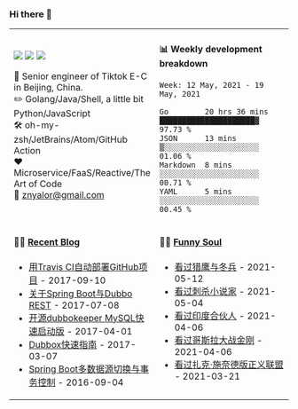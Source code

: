 ### Hi there 👋

<table>
<tr>
<td valign="middle" width="50%">

[![](https://img.shields.io/badge/dynamic/json?label=GitHub&suffix=%20followers&query=%24.data.totalSubs&url=https%3A%2F%2Fapi.spencerwoo.com%2Fsubstats%2F%3Fsource%3Dgithub%26queryKey%3Dzylele&labelColor=282c34&color=181717&logo=github&longCache=true)](https://github.com/zylele)
[![](https://img.shields.io/badge/dynamic/json?label=微博&suffix=%20粉丝&query=%24.data.totalSubs&url=https%3A%2F%2Fapi.spencerwoo.com%2Fsubstats%2F%3Fsource%3Dweibo%26queryKey%3D1694568584&labelColor=e71f19&color=040000&logo=sina-weibo&longCache=true)](https://weibo.com/1694568584/profile)
[![](https://img.shields.io/badge/dynamic/json?color=282c34&labelColor=0084ff&label=知乎&suffix=%20关注者&query=%24.data.totalSubs&url=https%3A%2F%2Fapi.spencerwoo.com%2Fsubstats%2F%3Fsource%3Dzhihu%26queryKey%3Dznyalor&longCache=true)](https://www.zhihu.com/people/znyalor)

:briefcase: Senior engineer of Tiktok E-C in Beijing, China.<br/>
:pencil2: Golang/Java/Shell, a little bit Python/JavaScript<br/>
:hammer_and_wrench: oh-my-zsh/JetBrains/Atom/GitHub Action<br/>
:hearts: Microservice/FaaS/Reactive/The Art of Code<br/>
:email: znyalor@gmail.com<br/>
</td>
<td valign="top" width="50%">

#### :bar_chart: Weekly development breakdown
<!--START_SECTION:waka-->
```text
Week: 12 May, 2021 - 19 May, 2021

Go        20 hrs 36 mins █████████████████████▓  97.73 %
JSON      13 mins        ▒░░░░░░░░░░░░░░░░░░░░░  01.06 %
Markdown  8 mins         ░░░░░░░░░░░░░░░░░░░░░░  00.71 %
YAML      5 mins         ░░░░░░░░░░░░░░░░░░░░░░  00.45 %
```
<!--END_SECTION:waka-->
</td>
</tr>

<tr>
<td valign="top" width="50%">

#### 🤹‍♀️ <a href="https://zylele.github.io/" target="_blank">Recent Blog</a>

<!-- START_SECTION:blog -->
* <a href='https://zylele.github.io/2017/09/10/%E7%94%A8Travis%20CI%E8%87%AA%E5%8A%A8%E9%83%A8%E7%BD%B2GitHub%E9%A1%B9%E7%9B%AE/' target='_blank'>用Travis CI自动部署GitHub项目</a> - 2017-09-10
* <a href='https://zylele.github.io/2017/07/08/%E5%85%B3%E4%BA%8ESpring%20Boot%E4%B8%8EDubbo%20REST/' target='_blank'>关于Spring Boot与Dubbo REST</a> - 2017-07-08
* <a href='https://zylele.github.io/2017/04/01/%E4%BA%8C%E6%AC%A1%E5%BC%80%E6%BA%90dubbokeeper%20MySQL%E5%BF%AB%E9%80%9F%E5%90%AF%E5%8A%A8%E7%89%88/' target='_blank'>开源dubbokeeper MySQL快速启动版</a> - 2017-04-01
* <a href='https://zylele.github.io/2017/03/07/dubbox%E5%BF%AB%E9%80%9F%E6%8C%87%E5%8D%97/' target='_blank'>Dubbox快速指南</a> - 2017-03-07
* <a href='https://zylele.github.io/2016/09/04/Spring%20Boot%E5%A4%9A%E6%95%B0%E6%8D%AE%E6%BA%90%E5%88%87%E6%8D%A2%E4%B8%8E%E4%BA%8B%E5%8A%A1%E6%8E%A7%E5%88%B6/' target='_blank'>Spring Boot多数据源切换与事务控制</a> - 2016-09-04
<!-- END_SECTION:blog -->
</td>
<td valign="top" width="50%">

#### 🤾‍♂️ <a href="https://www.douban.com/people/znyalor/" target="_blank">Funny Soul</a>

<!-- START_SECTION:douban -->
* <a href='http://movie.douban.com/subject/30367642/' target='_blank'>看过猎鹰与冬兵</a> - 2021-05-12
* <a href='http://movie.douban.com/subject/26826330/' target='_blank'>看过刺杀小说家</a> - 2021-05-04
* <a href='http://movie.douban.com/subject/27198855/' target='_blank'>看过印度合伙人</a> - 2021-04-06
* <a href='http://movie.douban.com/subject/26613692/' target='_blank'>看过哥斯拉大战金刚</a> - 2021-04-06
* <a href='http://movie.douban.com/subject/35076714/' target='_blank'>看过扎克·施奈德版正义联盟</a> - 2021-03-21
<!-- END_SECTION:douban -->
</td>
</tr>
</table>
